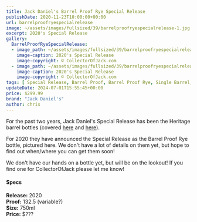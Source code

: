 ```yaml
---
title: Jack Daniel's Barrel Proof Rye Special Release
publishDate: 2020-11-23T10:00:00+00:00
url: barrelproofryespecialrelease
image: ~/assets/images/fullsized/39/barrelproofryespecialrelease-1.jpg
excerpt: 2020's Special Release
gallery:
  BarrelProofRyeSpecialRelease:
  - image_path: ~/assets/images/fullsized/39/barrelproofryespecialrelease-1.jpg
    image-caption: 2020's Special Release
    image-copyright: © CollectorOfJack.com
  - image_path: ~/assets/images/fullsized/39/barrelproofryespecialrelease-2.jpg
    image-caption: 2020's Special Release
    image-copyright: © CollectorOfJack.com
tags: [ Special Release, Barrel Proof, Barrel Proof Rye, Single Barrel, Rye, "2020" ]
updateDate: 2024-07-01T15:55:45+00:00
price: $299.99
brand: "Jack Daniel's"
author: chris
---
```

For the past two years, Jack Daniel's Special Release has been the Heritage barrel bottles (covered [here](/heritagebarrel2019) and [here](/heritagebarrel)).

For 2020 they have announced the Special Release as the Barrel Proof Rye bottle, pictured here. We don't have a lot of details on them yet, but hope to find out when/where you can get them soon!


We don't have our hands on a bottle yet, but will be on the lookout! If you find one for CollectorOfJack please let me know!


#### Specs

**Release:** 2020  
**Proof:** 132.5 (variable?)  
**Size:** 750ml  
**Price:** $???  



